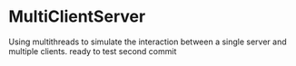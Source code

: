 MultiClientServer
=================

Using multithreads to simulate the interaction between a single server and multiple clients.
ready to test second commit
